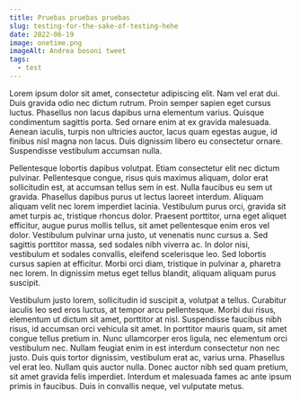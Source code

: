 ```yaml
---
title: Pruebas pruebas pruebas
slug: testing-for-the-sake-of-testing-hehe
date: 2022-06-19
image: onetime.png
imageAlt: Andrea bosoni tweet
tags:
  - test
---
```

<!--StartFragment-->

Lorem ipsum dolor sit amet, consectetur adipiscing elit. Nam vel erat dui. Duis gravida odio nec dictum rutrum. Proin semper sapien eget cursus luctus. Phasellus non lacus dapibus urna elementum varius. Quisque condimentum sagittis porta. Sed ornare enim at ex gravida malesuada. Aenean iaculis, turpis non ultricies auctor, lacus quam egestas augue, id finibus nisl magna non lacus. Duis dignissim libero eu consectetur ornare. Suspendisse vestibulum accumsan nulla.

Pellentesque lobortis dapibus volutpat. Etiam consectetur elit nec dictum pulvinar. Pellentesque congue, risus quis maximus aliquam, dolor erat sollicitudin est, at accumsan tellus sem in est. Nulla faucibus eu sem ut gravida. Phasellus dapibus purus ut lectus laoreet interdum. Aliquam aliquam velit nec lorem imperdiet lacinia. Vestibulum purus orci, gravida sit amet turpis ac, tristique rhoncus dolor. Praesent porttitor, urna eget aliquet efficitur, augue purus mollis tellus, sit amet pellentesque enim eros vel dolor. Vestibulum pulvinar urna justo, ut venenatis nunc cursus a. Sed sagittis porttitor massa, sed sodales nibh viverra ac. In dolor nisi, vestibulum et sodales convallis, eleifend scelerisque leo. Sed lobortis cursus sapien at efficitur. Morbi orci diam, tristique in pulvinar a, pharetra nec lorem. In dignissim metus eget tellus blandit, aliquam aliquam purus suscipit.

Vestibulum justo lorem, sollicitudin id suscipit a, volutpat a tellus. Curabitur iaculis leo sed eros luctus, at tempor arcu pellentesque. Morbi dui risus, elementum ut dictum sit amet, porttitor at nisl. Suspendisse faucibus nibh risus, id accumsan orci vehicula sit amet. In porttitor mauris quam, sit amet congue tellus pretium in. Nunc ullamcorper eros ligula, nec elementum orci vestibulum nec. Nullam feugiat enim in est interdum consectetur non nec justo. Duis quis tortor dignissim, vestibulum erat ac, varius urna. Phasellus vel erat leo. Nullam quis auctor nulla. Donec auctor nibh sed quam pretium, sit amet gravida felis imperdiet. Interdum et malesuada fames ac ante ipsum primis in faucibus. Duis in convallis neque, vel vulputate metus.

<!--EndFragment-->